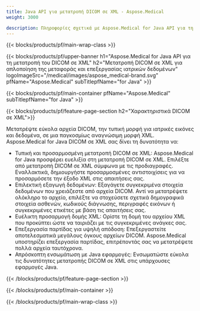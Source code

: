 ```yaml
---
title: Java API για μετατροπή DICOM σε XML - Aspose.Medical
weight: 3000

description: Πληροφορίες σχετικά με Aspose.Medical for Java API για τη μετατροπή DICOM σε XML
---
```


{{< blocks/products/pf/main-wrap-class >}}

{{< blocks/products/pf/upper-banner h1="Aspose.Medical for Java API για τη μετατροπή του DICOM σε XML" h2="Μετατροπή DICOM σε XML για απλοποίηση της μεταφοράς και επεξεργασίας ιατρικών δεδομένων" logoImageSrc="/medical/images/aspose_medical-brand.svg" pfName="Aspose.Medical" subTitlepfName="for Java" >}}

{{< blocks/products/pf/main-container pfName="Aspose.Medical" subTitlepfName="for Java" >}}

{{< blocks/products/pf/feature-page-section h2="Χαρακτηριστικά DICOM σε XML">}}

<p>Μετατρέψτε εύκολα αρχεία DICOM, την τυπική μορφή για ιατρικές εικόνες και δεδομένα, σε μια παγκοσμίως αναγνώσιμη μορφή XML. Aspose.Medical for Java DICOM σε XML σας δίνει τη δυνατότητα να:</p>

<ul>
<li>Τυπική και προσαρμοσμένη μετατροπή DICOM σε XML: Aspose.Medical for Java προσφέρει ευελιξία στη μετατροπή DICOM σε XML. Επιλέξτε από μετατροπή DICOM σε XML σύμφωνα με τις προδιαγραφές. Εναλλακτικά, δημιουργήστε προσαρμοσμένες αντιστοιχίσεις για να προσαρμόσετε την έξοδο XML στις απαιτήσεις σας.</li>
<li>Επιλεκτική εξαγωγή δεδομένων: Εξαγάγετε συγκεκριμένα στοιχεία δεδομένων που χρειάζεστε από αρχεία DICOM. Αντί να μετατρέψετε ολόκληρο το αρχείο, επιλέξτε να στοχεύσετε σχετικά δημογραφικά στοιχεία ασθενών, κωδικούς διάγνωσης, περιγραφές εικόνων ή συγκεκριμένες ετικέτες με βάση τις απαιτήσεις σας.</li>
<li>Ευέλικτη προσαρμογή δομής XML: Ορίστε τη δομή του αρχείου XML που προκύπτει ώστε να ταιριάζει με τις συγκεκριμένες ανάγκες σας.</li>
<li>Επεξεργασία παρτίδας για υψηλή απόδοση: Επεξεργαστείτε αποτελεσματικά μεγάλους όγκους αρχείων DICOM. Aspose.Medical υποστηρίζει επεξεργασία παρτίδας, επιτρέποντάς σας να μετατρέψετε πολλά αρχεία ταυτόχρονα.</li>
<li>Απρόσκοπτη ενσωμάτωση με Java εφαρμογές: Ενσωματώστε εύκολα τις δυνατότητες μετατροπής DICOM σε XML στις υπάρχουσες εφαρμογές Java.</li>
</ul>

{{< /blocks/products/pf/feature-page-section >}}

{{< /blocks/products/pf/main-container >}}

{{< /blocks/products/pf/main-wrap-class >}}